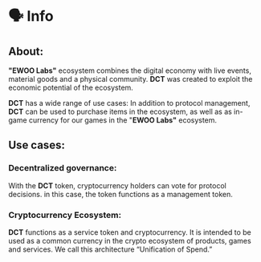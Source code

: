 # 🗣 Info

## About:

**"EWOO Labs"** ecosystem combines the digital economy with live events, material goods and a physical community. **DCT** was created to exploit the economic potential of the ecosystem.&#x20;

**DCT** has a wide range of use cases: In addition to protocol management, **DCT** can be used to purchase items in the ecosystem, as well as as in-game currency for our games in the "**EWOO Labs"** ecosystem.&#x20;

## Use cases:&#x20;

### Decentralized governance:&#x20;

With the **DCT** token, cryptocurrency holders can vote for protocol decisions. in this case, the token functions as a management token.&#x20;

### Cryptocurrency Ecosystem:&#x20;

**DCT** functions as a service token and cryptocurrency. It is intended to be used as a common currency in the crypto ecosystem of products, games and services. We call this architecture “Unification of Spend.”
